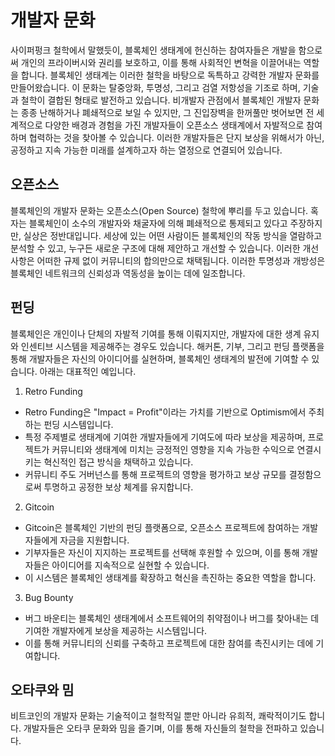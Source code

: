 # 개발자 문화
사이퍼펑크 철학에서 말했듯이, 블록체인 생태계에 헌신하는 참여자들은 개발을 함으로써 개인의 프라이버시와 권리를 보호하고, 이를 통해 사회적인 변혁을 이끌어내는 역할을 합니다.
블록체인 생태계는 이러한 철학을 바탕으로 독특하고 강력한 개발자 문화를 만들어왔습니다. 이 문화는 탈중앙화, 투명성, 그리고 검열 저항성을 기조로 하며, 기술과 철학이 결합된 형태로 발전하고 있습니다.
비개발자 관점에서 블록체인 개발자 문화는 종종 난해하거나 폐쇄적으로 보일 수 있지만, 그 진입장벽을 한꺼풀만 벗어보면 전 세계적으로 다양한 배경과 경험을 가진 개발자들이 오픈소스 생태계에서 자발적으로 참여하며 협력하는 것을 찾아볼 수 있습니다. 이러한 개발자들은 단지 보상을 위해서가 아닌, 공정하고 지속 가능한 미래를 설계하고자 하는 열정으로 연결되어 있습니다.

## 오픈소스
블록체인의 개발자 문화는 오픈소스(Open Source) 철학에 뿌리를 두고 있습니다. 혹자는 블록체인이 소수의 개발자와 채굴자에 의해 폐쇄적으로 통제되고 있다고 주장하지만, 실상은 정반대입니다. 세상에 있는 어떤 사람이든 블록체인의 작동 방식을 열람하고 분석할 수 있고, 누구든 새로운 구조에 대해 제안하고 개선할 수 있습니다. 이러한 개선 사항은 어떠한 규제 없이 커뮤니티의 합의만으로 채택됩니다. 이러한 투명성과 개방성은 블록체인 네트워크의 신뢰성과 역동성을 높이는 데에 일조합니다.

## 펀딩
블록체인은 개인이나 단체의 자발적 기여를 통해 이뤄지지만, 개발자에 대한 생계 유지와 인센티브 시스템을 제공해주는 경우도 있습니다. 해커톤, 기부, 그리고 펀딩 플랫폼을 통해 개발자들은 자신의 아이디어를 실현하며, 블록체인 생태계의 발전에 기여할 수 있습니다. 아래는 대표적인 예입니다.

1. Retro Funding
- Retro Funding은 "Impact = Profit"이라는 가치를 기반으로 Optimism에서 주최하는 펀딩 시스템입니다.
- 특정 주제별로 생태계에 기여한 개발자들에게 기여도에 따라 보상을 제공하며, 프로젝트가 커뮤니티와 생태계에 미치는 긍정적인 영향을 지속 가능한 수익으로 연결시키는 혁신적인 접근 방식을 채택하고 있습니다.
- 커뮤니티 주도 거버넌스를 통해 프로젝트의 영향을 평가하고 보상 규모를 결정함으로써 투명하고 공정한 보상 체계를 유지합니다.
2. Gitcoin
- Gitcoin은 블록체인 기반의 펀딩 플랫폼으로, 오픈소스 프로젝트에 참여하는 개발자들에게 자금을 지원합니다.
- 기부자들은 자신이 지지하는 프로젝트를 선택해 후원할 수 있으며, 이를 통해 개발자들은 아이디어를 지속적으로 실현할 수 있습니다.
- 이 시스템은 블록체인 생태계를 확장하고 혁신을 촉진하는 중요한 역할을 합니다.
3. Bug Bounty
- 버그 바운티는 블록체인 생태계에서 소프트웨어의 취약점이나 버그를 찾아내는 데 기여한 개발자에게 보상을 제공하는 시스템입니다.
- 이를 통해 커뮤니티의 신뢰를 구축하고 프로젝트에 대한 참여를 촉진시키는 데에 기여합니다.

## 오타쿠와 밈
비트코인의 개발자 문화는 기술적이고 철학적일 뿐만 아니라 유희적, 쾌락적이기도 합니다. 개발자들은 오타쿠 문화와 밈을 즐기며, 이를 통해 자신들의 철학을 전파하고 있습니다.